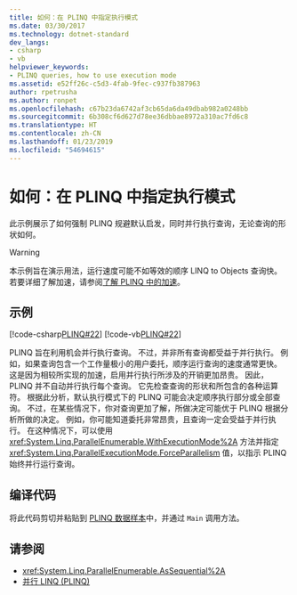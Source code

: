 ```yaml
---
title: 如何：在 PLINQ 中指定执行模式
ms.date: 03/30/2017
ms.technology: dotnet-standard
dev_langs:
- csharp
- vb
helpviewer_keywords:
- PLINQ queries, how to use execution mode
ms.assetid: e52ff26c-c5d3-4fab-9fec-c937fb387963
author: rpetrusha
ms.author: ronpet
ms.openlocfilehash: c67b23da6742af3cb65da6da49dbab982a0248bb
ms.sourcegitcommit: 6b308cf6d627d78ee36dbbae8972a310ac7fd6c8
ms.translationtype: HT
ms.contentlocale: zh-CN
ms.lasthandoff: 01/23/2019
ms.locfileid: "54694615"
---
```

# <a name="how-to-specify-the-execution-mode-in-plinq"></a>如何：在 PLINQ 中指定执行模式
此示例展示了如何强制 PLINQ 规避默认启发，同时并行执行查询，无论查询的形状如何。  
  
> [!WARNING]
>  本示例旨在演示用法，运行速度可能不如等效的顺序 LINQ to Objects 查询快。 若要详细了解加速，请参阅[了解 PLINQ 中的加速](../../../docs/standard/parallel-programming/understanding-speedup-in-plinq.md)。  
  
## <a name="example"></a>示例  
 [!code-csharp[PLINQ#22](../../../samples/snippets/csharp/VS_Snippets_Misc/plinq/cs/plinqsamples.cs#22)]
 [!code-vb[PLINQ#22](../../../samples/snippets/visualbasic/VS_Snippets_Misc/plinq/vb/plinqsnippets1.vb#22)]  
  
 PLINQ 旨在利用机会并行执行查询。 不过，并非所有查询都受益于并行执行。 例如，如果查询包含一个工作量极小的用户委托，顺序运行查询的速度通常更快。 这是因为相较所实现的加速，启用并行执行所涉及的开销更加昂贵。 因此，PLINQ 并不自动并行执行每个查询。 它先检查查询的形状和所包含的各种运算符。 根据此分析，默认执行模式下的 PLINQ 可能会决定顺序执行部分或全部查询。 不过，在某些情况下，你对查询更加了解，所做决定可能优于 PLINQ 根据分析所做的决定。 例如，你可能知道委托非常昂贵，且查询一定会受益于并行执行。 在这种情况下，可以使用 <xref:System.Linq.ParallelEnumerable.WithExecutionMode%2A> 方法并指定 <xref:System.Linq.ParallelExecutionMode.ForceParallelism> 值，以指示 PLINQ 始终并行运行查询。  
  
## <a name="compiling-the-code"></a>编译代码  
 将此代码剪切并粘贴到 [PLINQ 数据样本](../../../docs/standard/parallel-programming/plinq-data-sample.md)中，并通过 `Main` 调用方法。  
  
## <a name="see-also"></a>请参阅

- <xref:System.Linq.ParallelEnumerable.AsSequential%2A>
- [并行 LINQ (PLINQ)](../../../docs/standard/parallel-programming/parallel-linq-plinq.md)
